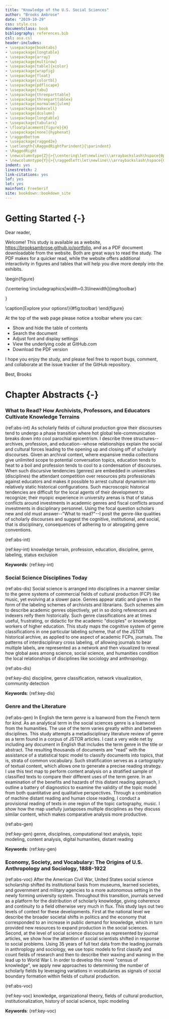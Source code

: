 ```yaml
---
title: "Knowledge of the U.S. Social Sciences"
author: "Brooks Ambrose"
date: "2019-10-29"
css: style.css
documentclass: book
bibliography: references.bib
csl: asa.csl
header-includes:
- \usepackage{booktabs}
- \usepackage{longtable}
- \usepackage{array}
- \usepackage{multirow}
- \usepackage[table]{xcolor}
- \usepackage{wrapfig}
- \usepackage{float}
- \usepackage{colortbl}
- \usepackage{pdflscape}
- \usepackage{tabu}
- \usepackage{threeparttable}
- \usepackage{threeparttablex}
- \usepackage[normalem]{ulem}
- \usepackage{makecell}
- \usepackage{dcolumn}
- \usepackage{longtable}
- \usepackage{tabularx}
- \floatplacement{figure}{H}
- \usepackage[none]{hyphenat}
- \raggedbottom
- \usepackage{ragged2e}
- \setlength{\RaggedRightParindent}{\parindent}
- \RaggedRight
- \newcolumntype{Z}{>{\centering\let\newline\\\arraybackslash\hspace{0pt}}X}
- \newcolumntype{Y}{>{\raggedleft\let\newline\\\arraybackslash\hspace{0pt}}X}
indent: yes
linestretch: 2
link-citations: yes
lof: yes
lot: yes
mainfont: FreeSerif
site: bookdown::bookdown_site
---
```


# Getting Started {-}






Dear reader,

Welcome! This study is available as a website, https://brooksambrose.github.io/portfolio, and as a PDF document downloadable from the website. Both are great ways to read the study. The PDF makes for a quicker read, while the website offers additional interactivity in figures and tables that will help you dive more deeply into the exhibits.

\begin{figure}

{\centering \includegraphics[width=0.3\linewidth]{img/toolbar} 

}

\caption{Explore your options!}(\#fig:toolbar)
\end{figure}

At the top of the web page please notice a toolbar where you can:

* Show and hide the table of contents
* Search the document
* Adjust font and display settings
* View the underlying code at GitHub.com
* Download the PDF version

I hope you enjoy the study, and please feel free to report bugs, comment, and collaborate at the issue tracker of the GitHub repository.

Best,
Brooks

# Chapter Abstracts {-}

### What to Read? How Archivists, Professors, and Educators Cultivate Knowledge Terrains

(ref:abs-int) As scholarly fields of cultural production grow their discourses tend to undergo a phase transition where hot global tele-communication breaks down into cool parochial epicentrism. I describe three structures--archives, profession, and education--whose relationships explain the social and cultural forces leading to the opening up and closing off of scholarly discourses. Given an archival context, where expansive media collections give unlimited scope to potential conversation topics, education tends to heat to a boil and profession tends to cool to a condensation of discourses. When such discursive tendencies (genres) are embedded in universities (disciplines) the attendant competition over resources pits professionals against educators and makes it possible to arrest cultural dynamism into relatively static historical configurations. <!--Such a social domestication of cultural wildness allows knowledge to be harnessed for economic purposes, namely workforce development (teaching) and product design (research), and sometimes for political ends. These heteronomous interests in predictable output from universities depresses their cultural generativity.--> Such macroscopic historical tendencies are difficult for the local agents of their development to recognize; their myopic experience in university arenas is that of status conflicts around investments in academic genres and fiscal conflicts around investments in disciplinary personnel. Using the focal question scholars new and old must answer--"What to read?"--I posit the genre-like qualities of scholarly discourses and suggest the cognitive, institutional, and social, that is disciplinary, consequences of adhering to or abrogating genre conventions.

(ref:abs-int)

(ref:key-int) knowledge terrain, profession, education, discipline, genre, labeling, status exclusion

**Keywords**: (ref:key-int)

### Social Science Disciplines Today

(ref:abs-dis) Social science is arranged into disciplines in a manner similar to the genre systems of commercial fields of cultural production (FCP) like music, yet evolving at a slower pace. Genres appear static and given in the form of the labeling schemes of archivists and librarians. Such schemes aim to describe academic genres objectively, yet in so doing referencers and indexers reify them historically. Such genre classifications are at times useful, frustrating, or didactic for the academic "disciples" or knowledge workers of higher education. This study maps the cognitive system of genre classifications in one particular labeling scheme, that of the JSTOR historical archive, as applied to one aspect of academic FCPs, journals. The patterns of interdisciplinary cross labeling, of allowing journals to bear multiple labels, are represented as a network and then visualized to reveal how global axes among science, social science, and humanities condition the local relationships of disciplines like sociology and anthropology.

(ref:abs-dis)

(ref:key-dis) discipline, genre classification, network visualization, community detection

**Keywords**: (ref:key-dis)

### Genre and the Literature

(ref:abs-gen) In English the term *genre* is a loanword from the French term for *kind*. As an analytical term in the social sciences genre is a loanword from the humanities. The use of the term varies greatly within and between disciplines. This study attempts a metadisciplinary literature review of genre as a term found in a corpus of JSTOR articles. I cast a very wide net by including any document in English that includes the term genre in the title or abstract. The resulting thousands of documents are "read" with the assistance of a statistical topic model to classify documents into topics, that is, strata of common vocabulary. Such stratification serves as a cartography of textual content, which allows one to generate a precise reading strategy. I use this text map to perform content analysis on a stratified sample of classified texts to compare their different uses of the term genre. In an examination of the benefits and hazards of this distant reading approach, I outline a battery of diagnostics to examine the validity of the topic model from both quantitative and qualitative perspectives. Through a combination of machine distant reading and human close reading, I conduct a provisional reading of texts in one region of the topic cartography, music. I show how the map usefully juxtaposes multiple disciplines as they discuss similar content, which makes comparative analysis more productive.

(ref:abs-gen)

(ref:key-gen) genre, disciplines, computational text analysis, topic modeling, content analysis, digital humanities, distant reading

**Keywords**: (ref:key-gen)

### Economy, Society, and Vocabulary: The Origins of U.S. Anthropology and Sociology, 1888-1922

(ref:abs-voc) After the American Civil War, United States social science scholarship shifted its institutional basis from museums, learned societies, and government and military agencies to a more autonomous setting in the newly forming university system. Throughout this transition, journals served as a platform for the distribution of scholarly knowledge, giving coherence and continuity to a field otherwise very much in flux. This study lays out two levels of context for these developments. First at the national level we describe the broader societal shifts in politics and the economy that corresponded to an increase in public demand for knowledge, which in turn provided new resources to expand production in the social sciences. Second, at the level of social science discourse as represented by journal articles, we show how the attention of social scientists shifted in response to social problems. Using 35 years of full text data from the leading journals in anthroplogy and sociology, we use topic models to first classify and count fields of research and then to describe their waxing and waning in the lead up to World War I. In order to develop this novel "census of knowledge", we apply new approaches to determining the number of scholarly fields by leveraging variations in vocabularies as signals of social boundary formation within fields of cultural production.

(ref:abs-voc)

(ref:key-voc) knowledge, organizational theory, fields of cultural production, institutionalization, history of social science, topic modeling

**Keywords**: (ref:key-voc)

<!--
### The Social Science Citation Landscape, 1900-1940

(ref:abs-cit) Knowledge mapping of academic journals promotes the conservation of intellectual history and stimulates discovery of underexplored intellectual opportunities. Treated as a large network community detection problem, I demonstrate how to apply the clique percolation method to map two kinds of recorded knowledge: citations and full text. The features of generated maps are explained, and interpretive methods including visualization are presented. We use American social science scholarship in the first third of the 20th century prior to U.S. entry into World War II as a case, and describe how the intellectual landscape of four separate social science disciplines developed.

(ref:abs-cit)

(ref:key-cit) citations, k-clique communities, community detection, landscape

**Keywords**: (ref:key-cit)



### The Development of Intensive Referencing {-}

(ref:abs-ten) Early in the history of the U.S. social sciences, scholars tended to extend the space of references into new territories. After a transition point in the 1920s, they shifted toward an intensive pattern of citation where scholars routinely retraced well-trodden steps in the citation space. The transition coincides with the development of professional labor markets in the social sciences.

(ref:abs-ten)

(ref:key-ten) poisson, permutation test, historical development, citation, bibliometry, history of social science

**Keywords**: (ref:key-ten)
-->



